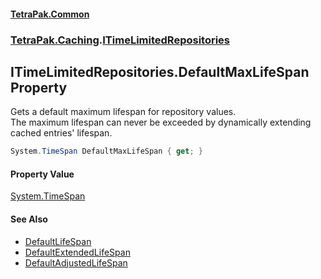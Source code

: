 #### [TetraPak.Common](index.md 'index')
### [TetraPak.Caching](TetraPak_Caching.md 'TetraPak.Caching').[ITimeLimitedRepositories](TetraPak_Caching_ITimeLimitedRepositories.md 'TetraPak.Caching.ITimeLimitedRepositories')
## ITimeLimitedRepositories.DefaultMaxLifeSpan Property
Gets a default maximum lifespan for repository values.  
The maximum lifespan can never be exceeded by dynamically extending cached entries' lifespan.    
```csharp
System.TimeSpan DefaultMaxLifeSpan { get; }
```
#### Property Value
[System.TimeSpan](https://docs.microsoft.com/en-us/dotnet/api/System.TimeSpan 'System.TimeSpan')
#### See Also
- [DefaultLifeSpan](TetraPak_Caching_ITimeLimitedRepositories_DefaultLifeSpan.md 'TetraPak.Caching.ITimeLimitedRepositories.DefaultLifeSpan')
- [DefaultExtendedLifeSpan](TetraPak_Caching_ITimeLimitedRepositories_DefaultExtendedLifeSpan.md 'TetraPak.Caching.ITimeLimitedRepositories.DefaultExtendedLifeSpan')
- [DefaultAdjustedLifeSpan](TetraPak_Caching_ITimeLimitedRepositories_DefaultAdjustedLifeSpan.md 'TetraPak.Caching.ITimeLimitedRepositories.DefaultAdjustedLifeSpan')
